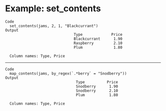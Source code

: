 # Example: set_contents

    Code
      set_contents(jams, 2, 1, "Blackcurrant")
    Output
                                   Type             Price  
                                   Blackcurrant      1.90  
                                   Raspberry         2.10  
                                   Plum              1.80  
      
      Column names: Type, Price

---

    Code
      map_contents(jams, by_regex(`.*berry` = "Snodberry"))
    Output
                                    Type          Price  
                                    Snodberry      1.90  
                                    Snodberry      2.10  
                                    Plum           1.80  
      
      Column names: Type, Price

